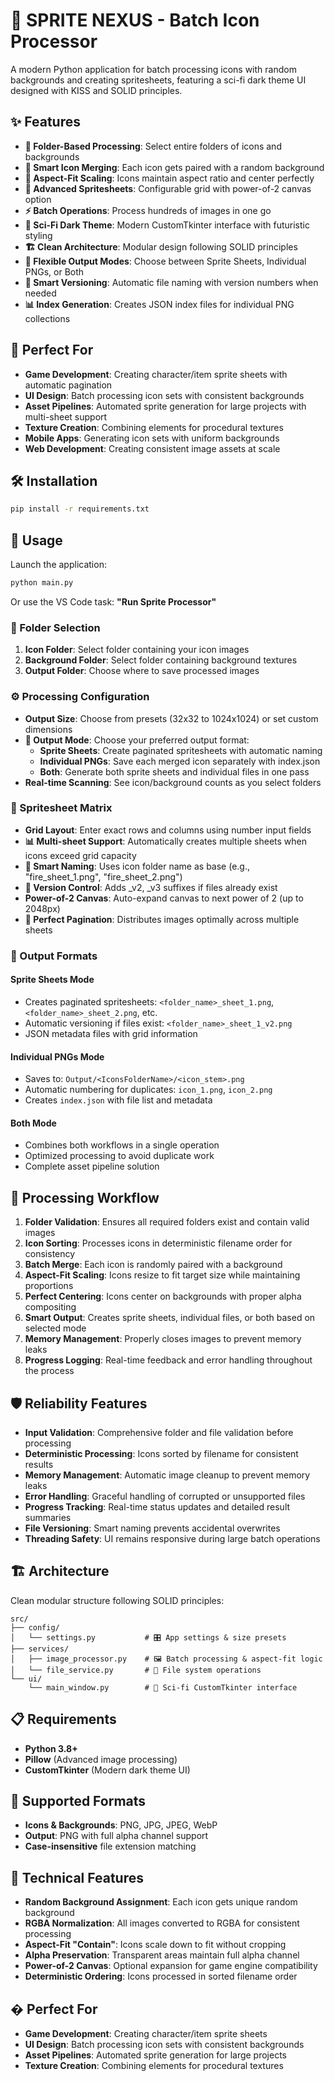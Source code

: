 # 🚀 SPRITE NEXUS - Batch Icon Processor

A modern Python application for batch processing icons with random backgrounds and creating spritesheets, featuring a sci-fi dark theme UI designed with KISS and SOLID principles.

## ✨ Features

- **📁 Folder-Based Processing**: Select entire folders of icons and backgrounds
- **🎯 Smart Icon Merging**: Each icon gets paired with a random background
- **📐 Aspect-Fit Scaling**: Icons maintain aspect ratio and center perfectly
- **🔮 Advanced Spritesheets**: Configurable grid with power-of-2 canvas option
- **⚡ Batch Operations**: Process hundreds of images in one go
- **🌌 Sci-Fi Dark Theme**: Modern CustomTkinter interface with futuristic styling
- **🏗️ Clean Architecture**: Modular design following SOLID principles
- **🎯 Flexible Output Modes**: Choose between Sprite Sheets, Individual PNGs, or Both
- **📝 Smart Versioning**: Automatic file naming with version numbers when needed
- **📊 Index Generation**: Creates JSON index files for individual PNG collections

## 🚀 Perfect For

- **Game Development**: Creating character/item sprite sheets with automatic pagination
- **UI Design**: Batch processing icon sets with consistent backgrounds  
- **Asset Pipelines**: Automated sprite generation for large projects with multi-sheet support
- **Texture Creation**: Combining elements for procedural textures
- **Mobile Apps**: Generating icon sets with uniform backgrounds
- **Web Development**: Creating consistent image assets at scale

## 🛠️ Installation

```bash
pip install -r requirements.txt
```

## 🚀 Usage

Launch the application:
```bash
python main.py
```

Or use the VS Code task: **"Run Sprite Processor"**

### 📁 Folder Selection
1. **Icon Folder**: Select folder containing your icon images
2. **Background Folder**: Select folder containing background textures
3. **Output Folder**: Choose where to save processed images

### ⚙️ Processing Configuration
- **Output Size**: Choose from presets (32x32 to 1024x1024) or set custom dimensions
- **🎯 Output Mode**: Choose your preferred output format:
  - **Sprite Sheets**: Create paginated spritesheets with automatic naming
  - **Individual PNGs**: Save each merged icon separately with index.json
  - **Both**: Generate both sprite sheets and individual files in one pass
- **Real-time Scanning**: See icon/background counts as you select folders

### 🔮 Spritesheet Matrix
- **Grid Layout**: Enter exact rows and columns using number input fields
- **📊 Multi-sheet Support**: Automatically creates multiple sheets when icons exceed grid capacity
- **📝 Smart Naming**: Uses icon folder name as base (e.g., "fire_sheet_1.png", "fire_sheet_2.png")
- **🔄 Version Control**: Adds _v2, _v3 suffixes if files already exist
- **Power-of-2 Canvas**: Auto-expand canvas to next power of 2 (up to 2048px)
- **🎯 Perfect Pagination**: Distributes images optimally across multiple sheets

### 📁 Output Formats

#### Sprite Sheets Mode
- Creates paginated spritesheets: `<folder_name>_sheet_1.png`, `<folder_name>_sheet_2.png`, etc.
- Automatic versioning if files exist: `<folder_name>_sheet_1_v2.png`
- JSON metadata files with grid information

#### Individual PNGs Mode
- Saves to: `Output/<IconsFolderName>/<icon_stem>.png`
- Automatic numbering for duplicates: `icon_1.png`, `icon_2.png`
- Creates `index.json` with file list and metadata

#### Both Mode
- Combines both workflows in a single operation
- Optimized processing to avoid duplicate work
- Complete asset pipeline solution

## 🎯 Processing Workflow

1. **Folder Validation**: Ensures all required folders exist and contain valid images
2. **Icon Sorting**: Processes icons in deterministic filename order for consistency
3. **Batch Merge**: Each icon is randomly paired with a background
4. **Aspect-Fit Scaling**: Icons resize to fit target size while maintaining proportions
5. **Perfect Centering**: Icons center on backgrounds with proper alpha compositing
6. **Smart Output**: Creates sprite sheets, individual files, or both based on selected mode
7. **Memory Management**: Properly closes images to prevent memory leaks
8. **Progress Logging**: Real-time feedback and error handling throughout the process

## 🛡️ Reliability Features

- **Input Validation**: Comprehensive folder and file validation before processing
- **Deterministic Processing**: Icons sorted by filename for consistent results
- **Memory Management**: Automatic image cleanup to prevent memory leaks
- **Error Handling**: Graceful handling of corrupted or unsupported files
- **Progress Tracking**: Real-time status updates and detailed result summaries
- **File Versioning**: Smart naming prevents accidental overwrites
- **Threading Safety**: UI remains responsive during large batch operations

## 🏗️ Architecture

Clean modular structure following SOLID principles:

```
src/
├── config/
│   └── settings.py           # 🎛️ App settings & size presets
├── services/
│   ├── image_processor.py    # 🖼️ Batch processing & aspect-fit logic
│   └── file_service.py       # 📁 File system operations
└── ui/
    └── main_window.py        # 🎨 Sci-fi CustomTkinter interface
```

## 📋 Requirements

- **Python 3.8+**
- **Pillow** (Advanced image processing)
- **CustomTkinter** (Modern dark theme UI)

## 🎨 Supported Formats

- **Icons & Backgrounds**: PNG, JPG, JPEG, WebP
- **Output**: PNG with full alpha channel support
- **Case-insensitive** file extension matching

## 🔧 Technical Features

- **Random Background Assignment**: Each icon gets unique random background
- **RGBA Normalization**: All images converted to RGBA for consistent processing
- **Aspect-Fit "Contain"**: Icons scale down to fit without cropping
- **Alpha Preservation**: Transparent areas maintain full alpha channel
- **Power-of-2 Canvas**: Optional expansion for game engine compatibility
- **Deterministic Ordering**: Icons processed in sorted filename order

## � Perfect For

- **Game Development**: Creating character/item sprite sheets
- **UI Design**: Batch processing icon sets with consistent backgrounds
- **Asset Pipelines**: Automated sprite generation for large projects
- **Texture Creation**: Combining elements for procedural textures
